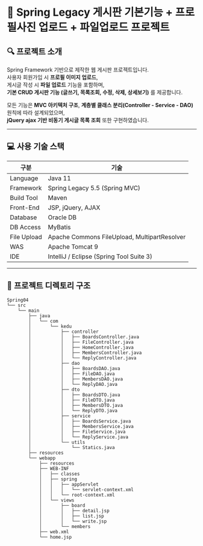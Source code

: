 # 📌 Spring Legacy 게시판 기본기능 + 프로필사진 업로드 + 파일업로드 프로젝트

## 🔍 프로젝트 소개
Spring Framework 기반으로 제작한 웹 게시판 프로젝트입니다.  
사용자 회원가입 시 **프로필 이미지 업로드**,  
게시글 작성 시 **파일 업로드** 기능을 포함하며,  
**기본 CRUD 게시판 기능 (글쓰기, 목록조회, 수정, 삭제, 상세보기)** 를 제공합니다.

모든 기능은 **MVC 아키텍처 구조**, **계층별 클래스 분리(Controller - Service - DAO)** 원칙에 따라 설계되었으며,  
**jQuery ajax 기반 비동기 게시글 목록 조회** 또한 구현하였습니다.

---

## 💻 사용 기술 스택

| 구분            | 기술                                              |
|----------------|---------------------------------------------------|
| Language        | Java 11                                           |
| Framework       | Spring Legacy 5.5 (Spring MVC)                   |
| Build Tool      | Maven                                             |
| Front-End       | JSP, jQuery, AJAX                                 |
| Database        | Oracle DB                                         |
| DB Access   | MyBatis                                              |
| File Upload     | Apache Commons FileUpload, MultipartResolver     |
| WAS             | Apache Tomcat 9                                   |
| IDE             | IntelliJ / Eclipse (Spring Tool Suite 3)         |

---

## 📂 프로젝트 디렉토리 구조
```plaintext
Spring04  
└── src  
    └── main  
        ├── java  
        │   └── com  
        │       └── kedu  
        │           ├── controller  
        │           │   ├── BoardsController.java  
        │           │   ├── FileController.java  
        │           │   ├── HomeController.java  
        │           │   ├── MembersController.java  
        │           │   └── ReplyController.java  
        │           ├── dao  
        │           │   ├── BoardsDAO.java  
        │           │   ├── FileDAO.java  
        │           │   ├── MembersDAO.java  
        │           │   └── ReplyDAO.java  
        │           ├── dto  
        │           │   ├── BoardsDTO.java  
        │           │   ├── FileDTO.java  
        │           │   ├── MembersDTO.java  
        │           │   └── ReplyDTO.java  
        │           ├── service  
        │           │   ├── BoardsService.java  
        │           │   ├── MembersService.java  
        │           │   ├── FileService.java  
        │           │   └── ReplyService.java  
        │           └── utils  
        │               └── Statics.java  
        ├── resources  
        └── webapp  
            ├── resources  
            ├── WEB-INF  
            │   ├── classes  
            │   ├── spring  
            │   │   ├── appServlet  
            │   │   │   └── servlet-context.xml  
            │   │   └── root-context.xml  
            │   └── views  
            │       ├── board  
            │       │   ├── detail.jsp  
            │       │   ├── list.jsp  
            │       │   └── write.jsp  
            │       └── members  
            ├── web.xml  
            └── home.jsp
